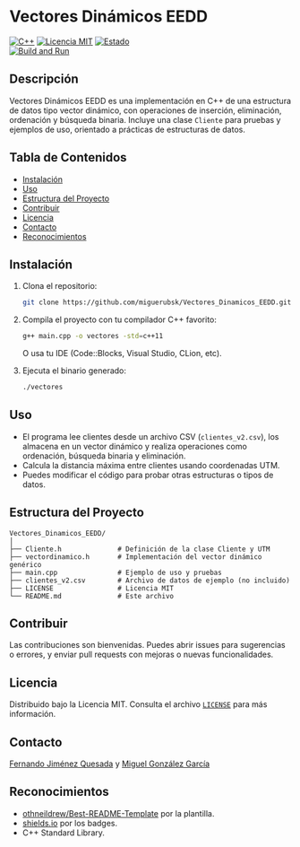 # Vectores Dinámicos EEDD

[![C++](https://img.shields.io/badge/language-C++-blue.svg)](https://cppreference.com/)
[![Licencia MIT](https://img.shields.io/badge/license-MIT-green.svg)](https://github.com/miguerubsk/Vectores_Dinamicos_EEDD/blob/master/LICENSE.md)
[![Estado](https://img.shields.io/badge/status-active-brightgreen.svg)]()
<br>
[![Build and Run](https://github.com/miguerubsk/Vectores_Dinamicos_EEDD/actions/workflows/c-cpp.yml/badge.svg)](https://github.com/miguerubsk/Vectores_Dinamicos_EEDD/actions/workflows/c-cpp.yml)

## Descripción

Vectores Dinámicos EEDD es una implementación en C++ de una estructura de datos tipo vector dinámico, con operaciones de inserción, eliminación, ordenación y búsqueda binaria. Incluye una clase `Cliente` para pruebas y ejemplos de uso, orientado a prácticas de estructuras de datos.

## Tabla de Contenidos

- [Instalación](#instalación)
- [Uso](#uso)
- [Estructura del Proyecto](#estructura-del-proyecto)
- [Contribuir](#contribuir)
- [Licencia](#licencia)
- [Contacto](#contacto)
- [Reconocimientos](#reconocimientos)

## Instalación

1. Clona el repositorio:
	```sh
	git clone https://github.com/miguerubsk/Vectores_Dinamicos_EEDD.git
	```
2. Compila el proyecto con tu compilador C++ favorito:
	```sh
	g++ main.cpp -o vectores -std=c++11
	```
	O usa tu IDE (Code::Blocks, Visual Studio, CLion, etc).

3. Ejecuta el binario generado:
	```sh
	./vectores
	```

## Uso

- El programa lee clientes desde un archivo CSV (`clientes_v2.csv`), los almacena en un vector dinámico y realiza operaciones como ordenación, búsqueda binaria y eliminación.
- Calcula la distancia máxima entre clientes usando coordenadas UTM.
- Puedes modificar el código para probar otras estructuras o tipos de datos.

## Estructura del Proyecto

```
Vectores_Dinamicos_EEDD/
│
├── Cliente.h              # Definición de la clase Cliente y UTM
├── vectordinamico.h       # Implementación del vector dinámico genérico
├── main.cpp               # Ejemplo de uso y pruebas
├── clientes_v2.csv        # Archivo de datos de ejemplo (no incluido)
├── LICENSE                # Licencia MIT
└── README.md              # Este archivo
```

## Contribuir

Las contribuciones son bienvenidas. Puedes abrir issues para sugerencias o errores, y enviar pull requests con mejoras o nuevas funcionalidades.

## Licencia

Distribuido bajo la Licencia MIT. Consulta el archivo [`LICENSE`](https://github.com/miguerubsk/Vectores_Dinamicos_EEDD/blob/master/LICENSE.md) para más información.

## Contacto

[Fernando Jiménez Quesada](https://github.com/ferazules1998) y [Miguel González García](https://github.com/miguerubsk)

## Reconocimientos

- [othneildrew/Best-README-Template](https://github.com/othneildrew/Best-README-Template) por la plantilla.
- [shields.io](https://shields.io/) por los badges.
- C++ Standard Library.
